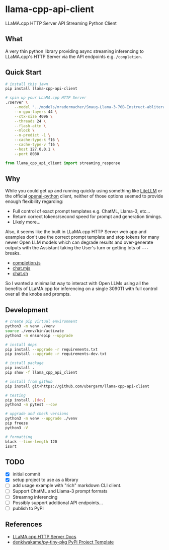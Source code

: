 llama-cpp-api-client
===
LLaMA.cpp HTTP Server API Streaming Python Client

## What
A very thin python library providing async streaming inferencing to
LLaMA.cpp's HTTP Server via the API endpoints e.g. `/completion`.

## Quick Start
```bash
# install this jawn
pip install llama-cpp-api-client

# spin up your LLaMA.cpp HTTP Server
./server \
    --model "../models/mradermacher/Smaug-Llama-3-70B-Instruct-abliterated-v3-i1-GGUF/Smaug-Llama-3-70B-Instruct-abliterated-v3.i1-IQ4_XS.gguf" \
    --n-gpu-layers 44 \
    --ctx-size 4096 \
    --threads 24 \
    --flash-attn \
    --mlock \
    --n-predict -1 \
    --cache-type-k f16 \
    --cache-type-v f16 \
    --host 127.0.0.1 \
    --port 8080
```

```python
from llama_cpp_api_client import streaming_response
```

## Why
While you could get up and running quickly using something like
[LiteLLM](https://github.com/BerriAI/litellm) or the official
[openai-python](https://github.com/openai/openai-python) client, neither
of those options seemed to provide enough flexibility regarding:

* Full control of exact prompt templates e.g. ChatML, Llama-3, etc...
* Return correct tokens/second speed for prompt and generation timings.
* Likely more...

Also, it seems like the built in LLaMA.cpp HTTP Server web app and
examples don't use the correct prompt template and stop tokens for many
newer Open LLM models which can degrade results and over-generate outputs
with the Assistant taking the User's turn or getting lots of `---` breaks.

* [completion.js](https://github.com/ggerganov/llama.cpp/blob/master/examples/server/public/completion.js#L5)
* [chat.mjs](https://github.com/ggerganov/llama.cpp/blob/master/examples/server/chat.mjs#L59)
* [chat.sh](https://github.com/ggerganov/llama.cpp/blob/master/examples/server/chat.sh#L52)

So I wanted a minimalist way to interact with Open LLMs using all the
benefits of LLaMA.cpp for inferencing on a single 3090TI with full
control over all the knobs and prompts.

## Development
```bash
# create pip virtual environment
python3 -m venv ./venv
source ./venv/bin/activate
python3 -m ensurepip --upgrade

# install deps
pip install --upgrade -r requirements.txt
pip install --upgrade -r requirements-dev.txt

# install package
pip install .
pip show -f llama_cpp_api_client

# install from github
pip install git+https://github.com/ubergarm/llama-cpp-api-client

# testing
pip install .[dev]
python3 -m pytest --cov

# upgrade and check versions
python3 -m venv --upgrade ./venv
pip freeze
python3 -V

# formatting
black --line-length 120
isort
```

## TODO
- [x] initial commit
- [x] setup project to use as a library
- [ ] add usage example with "rich" markdown CLI client.
- [ ] Support ChatML and Llama-3 prompt formats
- [ ] Streamng inferencing
- [ ] Possibly support additional API endpoints...
- [ ] publish to PyPI

## References
* [LLaMA.cpp HTTP Server Docs](https://github.com/ggerganov/llama.cpp/blob/master/examples/server/README.md)
* [denkiwakame/py-tiny-pkg PyPi Project Template](https://github.com/denkiwakame/py-tiny-pkg)
